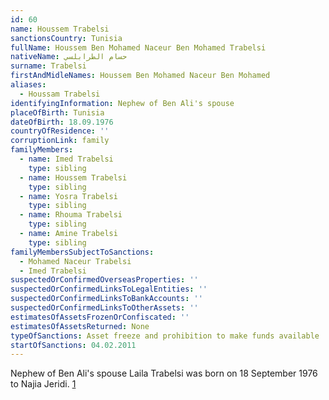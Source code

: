 ```yaml
---
id: 60
name: Houssem Trabelsi
sanctionsCountry: Tunisia
fullName: Houssem Ben Mohamed Naceur Ben Mohamed Trabelsi
nativeName: حسام الطرابلسي
surname: Trabelsi
firstAndMidleNames: Houssem Ben Mohamed Naceur Ben Mohamed
aliases:
  - Houssam Trabelsi
identifyingInformation: Nephew of Ben Ali's spouse
placeOfBirth: Tunisia
dateOfBirth: 18.09.1976
countryOfResidence: ''
corruptionLink: family
familyMembers:
  - name: Imed Trabelsi
    type: sibling
  - name: Houssem Trabelsi
    type: sibling
  - name: Yosra Trabelsi
    type: sibling
  - name: Rhouma Trabelsi
    type: sibling
  - name: Amine Trabelsi
    type: sibling
familyMembersSubjectToSanctions:
  - Mohamed Naceur Trabelsi
  - Imed Trabelsi
suspectedOrConfirmedOverseasProperties: ''
suspectedOrConfirmedLinksToLegalEntities: ''
suspectedOrConfirmedLinksToBankAccounts: ''
suspectedOrConfirmedLinksToOtherAssets: ''
estimatesOfAssetsFrozenOrConfiscated: ''
estimatesOfAssetsReturned: None
typeOfSanctions: Asset freeze and prohibition to make funds available
startOfSanctions: 04.02.2011
---
```

Nephew of Ben Ali's spouse Laila Trabelsi was born on 18 September 1976 to Najia 
Jeridi. 
[1](https://eur-lex.europa.eu/legal-content/EN/TXT/?uri=CELEX:02011R0101-20170128)
